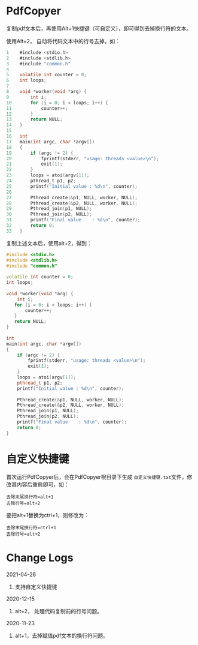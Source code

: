 # PdfCopyer

复制pdf文本后，再使用Alt+1快捷键（可自定义），即可得到去掉换行符的文本。

使用Alt+2， 自动将代码文本中的行号去掉。如：

```c
1    #include <stdio.h> 
2    #include <stdlib.h> 
3    #include "common.h" 
4 
5    volatile int counter = 0; 
6    int loops; 
7 
8    void *worker(void *arg) { 
9        int i; 
10       for (i = 0; i < loops; i++) { 
11           counter++; 
12       } 
13       return NULL; 
14   } 
15 
16   int 
17   main(int argc, char *argv[]) 
18   {  
19       if (argc != 2) { 
20           fprintf(stderr, "usage: threads <value>\n"); 
21           exit(1); 
22       } 
23       loops = atoi(argv[1]); 
24       pthread_t p1, p2; 
25       printf("Initial value : %d\n", counter); 
26 
27       Pthread_create(&p1, NULL, worker, NULL); 
28       Pthread_create(&p2, NULL, worker, NULL); 
29       Pthread_join(p1, NULL); 
30       Pthread_join(p2, NULL); 
31       printf("Final value    : %d\n", counter); 
32       return 0; 
33   } 
```

复制上述文本后，使用alt+2，得到：

```c++
#include <stdio.h> 
#include <stdlib.h> 
#include "common.h" 
 
volatile int counter = 0; 
int loops; 
 
void *worker(void *arg) { 
    int i; 
   for (i = 0; i < loops; i++) { 
       counter++; 
   } 
   return NULL; 
} 
 
int 
main(int argc, char *argv[]) 
{  
    if (argc != 2) { 
        fprintf(stderr, "usage: threads <value>\n"); 
        exit(1); 
    } 
    loops = atoi(argv[1]); 
    pthread_t p1, p2; 
    printf("Initial value : %d\n", counter); 
 
    Pthread_create(&p1, NULL, worker, NULL); 
    Pthread_create(&p2, NULL, worker, NULL); 
    Pthread_join(p1, NULL); 
    Pthread_join(p2, NULL); 
    printf("Final value    : %d\n", counter); 
    return 0; 
} 
```

# 自定义快捷键

首次运行PdfCopyer后，会在PdfCopyer根目录下生成 `自定义快捷键.txt`文件，修改其内容后重启即可，如：

```
去除末尾换行符=alt+1
去除行号=alt+2
```

要把alt+1替换为ctrl+1，则修改为：

```
去除末尾换行符=ctrl+1
去除行号=alt+2
```

# Change Logs

2021-04-26

1. 支持自定义快捷键

2020-12-15

1. alt+2， 处理代码复制前的行号问题。

2020-11-23

1. alt+1，去掉赋值pdf文本的换行符问题。

